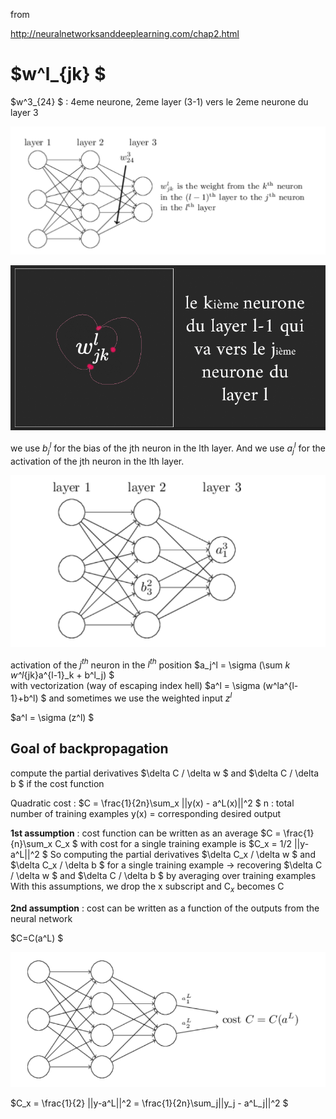 from

http://neuralnetworksanddeeplearning.com/chap2.html

# $w^l_{jk} $

$w^3_{24} $ : 4eme neurone, 2eme layer (3-1) vers le 2eme neurone du layer 3



![Alt text](./img/image.png)

![Alt text](./img/image2.png)

we use $b^l_j$ for the bias of the jth neuron in the lth layer. And we use $a^l_j$ for the activation of the jth neuron in the lth layer.

![Alt text](./img/image3.png)

activation of the $j^{th}$ neuron in the $l^{th}$ position
$a_j^l = \sigma (\sum _k w^l_{jk}a^{l-1}_k + b^l_j)  $   
with vectorization (way of escaping index hell)
$a^l = \sigma (w^la^{l-1}+b^l) $
and sometimes we use the weighted input $z^l$

$a^l = \sigma (z^l) $

## Goal of backpropagation 

compute the partial derivatives 
$\delta C / \delta w $ and $\delta C / \delta b $ if the cost function

Quadratic cost :
$C = \frac{1}{2n}\sum_x ||y(x)  - a^L(x)||^2  $
n : total number of training examples
y(x) = corresponding desired output

**1st assumption** : cost function can be written as an average 
$C = \frac{1}{n}\sum_x C_x  $
with cost for a single training example is
$C_x = 1/2 ||y-a^L||^2 $
So computing the partial derivatives
$\delta C_x / \delta w $ and $\delta C_x / \delta b $ for a single training example -> recovering $\delta C / \delta w $ and $\delta C / \delta b $ by averaging over training examples
With this assumptions, we drop the x subscript and C$_x$ becomes C

**2nd assumption** : cost can be written as a function of the outputs from the neural network

$C=C(a^L) $

![Alt text](./img/image4.png)

$C_x = \frac{1}{2} ||y-a^L||^2 = \frac{1}{2n}\sum_j||y_j  - a^L_j||^2  $ 



